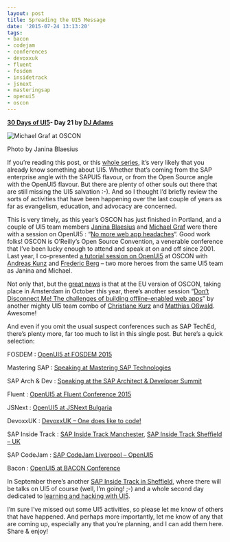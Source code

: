```yaml
---
layout: post
title: Spreading the UI5 Message
date: '2015-07-24 13:13:20'
tags:
- bacon
- codejam
- conferences
- devoxxuk
- fluent
- fosdem
- insidetrack
- jsnext
- masteringsap
- openui5
- oscon
---
```


**[30 Days of UI5](http://pipetree.com/qmacro/blog/2015/07/04/30-days-of-ui5/)- Day 21 by [DJ Adams](http://pipetree.com/qmacro/)**

![Michael Graf at OSCON](/qmacro/blog/content/images/2018/02/Screen-Shot-2015-07-24-at-14.17.50-300x273.png)

Photo by Janina Blaesius

If you’re reading this post, or this [whole series](http://pipetree.com/qmacro/blog/2015/07/04/30-days-of-ui5/), it’s very likely that you already know something about UI5. Whether that’s coming from the SAP enterprise angle with the SAPUI5 flavour, or from the Open Source angle with the OpenUI5 flavour. But there are plenty of other souls out there that are still missing the UI5 salvation :-). And so I thought I’d briefly review the sorts of activities that have been happening over the last couple of years as far as evangelism, education, and advocacy are concerned.

This is very timely, as this year’s OSCON has just finished in Portland, and a couple of UI5 team members [Janina Blaesius](http://twitter.com/blaesiusj) and [Michael Graf](http://twitter.com/michadelics) were there with a session on OpenUI5 : “[No more web app headaches](http://www.oscon.com/open-source-2015/public/schedule/detail/44897)“. Good work folks! OSCON is O’Reilly’s Open Source Convention, a venerable conference that I’ve been lucky enough to attend and speak at on and off since 2001. Last year, I co-presented [a tutorial session on OpenUI5](http://pipetree.com/qmacro/blog/2014/07/openui5-tutorial-at-oscon-2014/) at OSCON with [Andreas Kunz](http://twitter.com/akudev) and [Frederic Berg](http://twitter.com/frdcbrg) – two more heroes from the same UI5 team as Janina and Michael.

Not only that, but the [great news](https://twitter.com/learnui5/status/616904925533085696) is that at the EU version of OSCON, taking place in Amsterdam in October this year, there’s another session “[Don’t Disconnect Me! The challenges of building offline-enabled web apps](http://www.oscon.com/open-source-eu-2015/public/schedule/detail/44358)” by another mighty UI5 team combo of [Christiane Kurz](http://twitter.com/learnui5) and [Matthias Oßwald](https://twitter.com/matthiaso). Awesome!

And even if you omit the usual suspect conferences such as SAP TechEd, there’s plenty more, far too much to list in this single post. But here’s a quick selection:

FOSDEM : [OpenUI5 at FOSDEM 2015](http://openui5.tumblr.com/post/109970790097/openui5-fosdem2015)

Mastering SAP : [Speaking at Mastering SAP Technologies](http://pipetree.com/qmacro/blog/2015/02/speaking-at-mastering-sap-technologies/)

SAP Arch & Dev : [Speaking at the SAP Architect & Developer Summit](http://pipetree.com/qmacro/blog/2014/10/speaking-at-the-sap-architect-developer-summit/)

Fluent : [OpenUI5 at Fluent Conference 2015](http://openui5.tumblr.com/post/118284419852/openui5-at-fluent-conference-2015)

JSNext : [OpenUI5 at JSNext Bulgaria](http://openui5.tumblr.com/post/103713246852/openui5-jsnext-bulgaria)

DevoxxUK : [DevoxxUK – One does like to code!](http://openui5.tumblr.com/post/92525303842/devoxxuk-one-does-like-to-code)

SAP Inside Track : [SAP Inside Track Manchester](http://wiki.scn.sap.com/wiki/display/events/SAP+Inside+Track+Manchester+2013), [SAP Inside Track Sheffield – UK](http://scn.sap.com/community/events/inside-track/blog/2014/05/02/sap-inside-track-sheffield--uk)

SAP CodeJam : [SAP CodeJam Liverpool – OpenUI5](http://scn.sap.com/community/events/codejam/blog/2014/08/15/sap-codejam-liverpool--openui5)

Bacon : [OpenUI5 at BACON Conference](http://openui5.tumblr.com/post/86396421637/openui5-bacon-conference)

In September there’s another [SAP Inside Track in Sheffield](http://wiki.scn.sap.com/wiki/display/events/SAP+Inside+Track+Sheffield+2015), where there will be talks on UI5 of course (well, I’m going! ;-) and a whole second day dedicated to [learning and hacking with UI5](https://www.eventbrite.co.uk/e/sap-ui5-mentorhack-sheffield-tickets-17495880650).

I’m sure I’ve missed out some UI5 activities, so please let me know of others that have happened. And perhaps more importantly, let me know of any that are coming up, especially any that you’re planning, and I can add them here. Share & enjoy!

 


